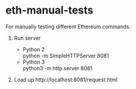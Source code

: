 # eth-manual-tests

For manually testing different Ethereum commands.

1. Run server
   - Python 2        
         python -m SimpleHTTPServer 8081
   - Python 3      
         python3 -m http.server 8081

2. Load up http://localhost:8081/request.html
